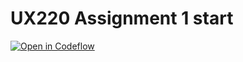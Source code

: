 UX220 Assignment 1 start
===

[![Open in Codeflow](https://developer.stackblitz.com/img/open_in_codeflow.svg)](https:///pr.new/laurenkuiv/UX220Assignment1
)
